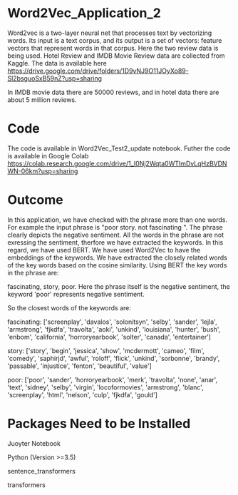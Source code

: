 # Word2Vec_Application_2

Word2vec is a two-layer neural net that processes text by vectorizing words. Its input is a text corpus, and its output is a set of vectors: feature vectors that represent words in that corpus. Here the two review data is being used. Hotel Review and IMDB Movie Review data are collected from Kaggle. The data is available here https://drive.google.com/drive/folders/1D9vNJ9O11JOyXo89-Sl2bsguoSxB59nZ?usp=sharing

In IMDB movie data there are 50000 reviews, and in hotel data there are about 5 million reviews.

# Code

The code is available in Word2Vec_Test2_update notebook. Futher the code is available in Google Colab https://colab.research.google.com/drive/1_I0Nj2Wqta0WTImDvLqHzBVDNWN-06km?usp=sharing

# Outcome

In this application, we have checked with the phrase more than one words. For example the input phrase is "poor story. not fascinating ". The phrase clearly depicts the negative sentiment. All the words in the phrase are not exressing the sentiment, therfore we have extracted the keywords. In this regard, we have used BERT. We have used Word2Vec to have the embeddings of the keywords. We have extracted the closely related words of the key words based on the cosine similarity. Using BERT the key words in the phrase are:


fascinating, story,  poor. Here the phrase itself is the negative sentiment, the keyword 'poor' represents negative sentiment. 

So the closest words of the keywords are:


fascinating:  ['screenplay', 'davalos', 'solonitsyn', 'selby', 'sander', 'lejla', 'armstrong', 'fjkdfa', 'travolta', 'aoki', 'unkind', 'louisiana', 'hunter', 'bush', 'enbom', 'california', 'horroryearbook', 'solter', 'canada', 'entertainer']


story:  ['story', 'begin', 'jessica', 'show', 'mcdermott', 'cameo', 'film', 'comedy', 'saphirjd', 'awful', 'roloff', 'flick', 'unkind', 'sorbonne', 'brandy', 'passable', 'injustice', 'fenton', 'beautiful', 'value']


poor:  ['poor', 'sander', 'horroryearbook', 'merk', 'travolta', 'none', 'anar', 'text', 'sidney', 'selby', 'virgin', 'locoformovies', 'armstrong', 'blanc', 'screenplay', 'html', 'nelson', 'culp', 'fjkdfa', 'gould']




# Packages Need to be Installed

Juoyter Notebook

Python (Version >=3.5)

sentence_transformers

transformers

